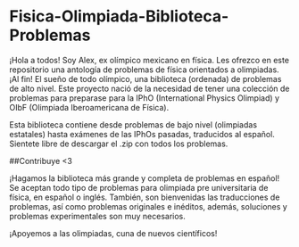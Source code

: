 # Fisica-Olimpiada-Biblioteca-Problemas

¡Hola a todos! Soy Alex, ex olímpico mexicano en física. 
Les ofrezco en este repositorio una antología de problemas de física orientados a olimpiadas.
¡Al fin! El sueño de todo olímpico, una biblioteca (ordenada) de problemas de alto nivel.
Este proyecto nació de la necesidad de tener una colección de problemas para preparase para la IPhO (International Physics Olimpiad) y OIbF (Olimpiada Iberoamericana de Física).

Esta biblioteca contiene desde problemas de bajo nivel (olimpiadas estatales) hasta exámenes de las IPhOs pasadas, traducidos al español.
Sientete libre de descargar el .zip con todos los problemas.

##Contribuye <3

¡Hagamos la biblioteca más grande y completa de problemas en español!
Se aceptan todo tipo de problemas para olimpiada pre universitaria de física, en español o inglés.
También, son bienvenidas las traducciones de problemas, así como problemas originales e inéditos, además, soluciones y problemas experimentales son muy necesarios.

¡Apoyemos a las olimpiadas, cuna de nuevos científicos!

